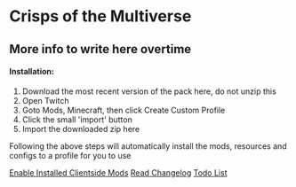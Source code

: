# Crisps of the Multiverse

## More info to write here overtime


#### Installation:

  1. Download the most recent version of the pack here, do not unzip this
  2. Open Twitch
  3. Goto Mods, Minecraft, then click Create Custom Profile
  4. Click the small 'import' button
  5. Import the downloaded zip here
  
  Following the above steps will automatically install the mods, resources and configs to a profile for you to use
  
  [Enable Installed Clientside Mods](https://github.com/HeartlessAUS/Crisps-of-the-Multiverse/blob/master/Disabled.md)
  [Read Changelog](https://github.com/HeartlessAUS/Crisps-of-the-Multiverse/blob/master/Changelog.md)
  [Todo List](https://github.com/HeartlessAUS/Crisps-of-the-Multiverse/blob/master/Todo.md)
